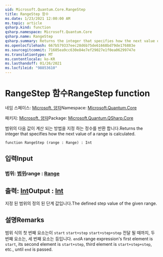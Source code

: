 ```yaml
---
uid: Microsoft.Quantum.Core.RangeStep
title: RangeStep 함수
ms.date: 1/23/2021 12:00:00 AM
ms.topic: article
qsharp.kind: function
qsharp.namespace: Microsoft.Quantum.Core
qsharp.name: RangeStep
qsharp.summary: Returns the integer that specifies how the next value of a range is calculated.
ms.openlocfilehash: 667b579337eec28d6b75de61668bd79de176883e
ms.sourcegitcommit: 71605ea9cc630e84e7ef29027e1f0ea06299747e
ms.translationtype: MT
ms.contentlocale: ko-KR
ms.lasthandoff: 01/26/2021
ms.locfileid: "98853610"
---
```

# <a name="rangestep-function"></a><span data-ttu-id="6710a-102">RangeStep 함수</span><span class="sxs-lookup"><span data-stu-id="6710a-102">RangeStep function</span></span>

<span data-ttu-id="6710a-103">네임 스페이스: [Microsoft. 양자](xref:Microsoft.Quantum.Core)</span><span class="sxs-lookup"><span data-stu-id="6710a-103">Namespace: [Microsoft.Quantum.Core](xref:Microsoft.Quantum.Core)</span></span>

<span data-ttu-id="6710a-104">패키지: [Microsoft. 양자](https://nuget.org/packages/Microsoft.Quantum.QSharp.Core)</span><span class="sxs-lookup"><span data-stu-id="6710a-104">Package: [Microsoft.Quantum.QSharp.Core](https://nuget.org/packages/Microsoft.Quantum.QSharp.Core)</span></span>


<span data-ttu-id="6710a-105">범위의 다음 값이 계산 되는 방법을 지정 하는 정수를 반환 합니다.</span><span class="sxs-lookup"><span data-stu-id="6710a-105">Returns the integer that specifies how the next value of a range is calculated.</span></span>

```qsharp
function RangeStep (range : Range) : Int
```


## <a name="input"></a><span data-ttu-id="6710a-106">입력</span><span class="sxs-lookup"><span data-stu-id="6710a-106">Input</span></span>

### <a name="range--range"></a><span data-ttu-id="6710a-107">범위: [범위](xref:microsoft.quantum.lang-ref.range)</span><span class="sxs-lookup"><span data-stu-id="6710a-107">range : [Range](xref:microsoft.quantum.lang-ref.range)</span></span>





## <a name="output--int"></a><span data-ttu-id="6710a-108">출력: [Int](xref:microsoft.quantum.lang-ref.int)</span><span class="sxs-lookup"><span data-stu-id="6710a-108">Output : [Int](xref:microsoft.quantum.lang-ref.int)</span></span>

<span data-ttu-id="6710a-109">지정 된 범위의 정의 된 단계 값입니다.</span><span class="sxs-lookup"><span data-stu-id="6710a-109">The defined step value of the given range.</span></span>

## <a name="remarks"></a><span data-ttu-id="6710a-110">설명</span><span class="sxs-lookup"><span data-stu-id="6710a-110">Remarks</span></span>

<span data-ttu-id="6710a-111">범위 식의 첫 번째 요소는이 `start` `start+step` `start+step+step` 전달 될 때까지, 두 번째 요소는, 세 번째 요소는 등입니다. `end`</span><span class="sxs-lookup"><span data-stu-id="6710a-111">A range expression's first element is `start`, its second element is `start+step`, third element is `start+step+step`, etc., until `end` is passed.</span></span>